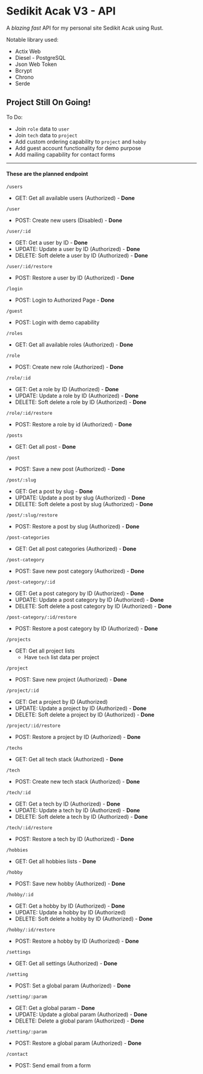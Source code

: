 
# Sedikit Acak V3 - API

A *blazing fast* API for my personal site Sedikit Acak using Rust.

Notable library used:

- Actix Web
- Diesel - PostgreSQL
- Json Web Token
- Bcrypt
- Chrono
- Serde

**Project Still On Going!**
---

To Do:
- Join `role` data to `user`
- Join `tech` data to `project`
- Add custom ordering capability to `project` and `hobby`
- Add guest account functionality for demo purpose
- Add mailing capability for contact forms

---

#### These are the planned endpoint

`/users`
- GET: Get all available users (Authorized) - **Done**

`/user`
- POST: Create new users (Disabled) - **Done**

`/user/:id`
- GET: Get a user by ID - **Done**
- UPDATE: Update a user by ID (Authorized) - **Done**
- DELETE: Soft delete a user by ID (Authorized) - **Done**

`/user/:id/restore`
- POST: Restore a user by ID (Authorized) - **Done**

`/login`
- POST: Login to Authorized Page - **Done**

`/guest`
- POST: Login with demo capability

`/roles`
- GET: Get all available roles (Authorized) - **Done**

`/role`
- POST: Create new role (Authorized) - **Done**

`/role/:id`
- GET: Get a role by ID (Authorized) - **Done**
- UPDATE: Update a role by ID  (Authorized) - **Done**
- DELETE: Soft delete a role by ID  (Authorized) - **Done**

`/role/:id/restore`
- POST: Restore a role by id (Authorized) - **Done**

`/posts`
- GET: Get all post - **Done**

`/post`
- POST: Save a new post (Authorized) - **Done**

`/post/:slug`
- GET: Get a post by slug - **Done**
- UPDATE: Update a post by slug  (Authorized) - **Done**
- DELETE: Soft delete a post by slug  (Authorized) - **Done**

`/post/:slug/restore`
- POST: Restore a post by slug (Authorized) - **Done**

`/post-categories`
- GET: Get all post categories (Authorized) - **Done**

`/post-category`
- POST: Save new post category (Authorized) - **Done**

`/post-category/:id`
- GET: Get a post category by ID  (Authorized) - **Done**
- UPDATE: Update a post category by ID  (Authorized) - **Done**
- DELETE: Soft delete a post category by ID  (Authorized) - **Done**

`/post-category/:id/restore`
- POST: Restore a post category by ID (Authorized) - **Done**

`/projects`
- GET: Get all project lists
    - Have `tech` list data per project

`/project`
- POST: Save new project (Authorized) - **Done**

`/project/:id`
- GET: Get a project by ID (Authorized)
- UPDATE: Update a project by ID  (Authorized) - **Done**
- DELETE: Soft delete a project by ID  (Authorized) - **Done**

`/project/:id/restore`
- POST: Restore a project by ID (Authorized) - **Done**

`/techs`
- GET: Get all tech stack (Authorized) - **Done**

`/tech`
- POST: Create new tech stack (Authorized) - **Done**

`/tech/:id`
- GET: Get a tech by ID (Authorized) - **Done**
- UPDATE: Update a tech by ID  (Authorized) - **Done**
- DELETE: Soft delete a tech by ID  (Authorized) - **Done**

`/tech/:id/restore`
- POST: Restore a tech by ID (Authorized) - **Done**

`/hobbies`
- GET: Get all hobbies lists - **Done**

`/hobby`
- POST: Save new hobby (Authorized) - **Done**

`/hobby/:id`
- GET: Get a hobby by ID (Authorized) - **Done**
- UPDATE: Update a hobby by ID  (Authorized)
- DELETE: Soft delete a hobby by ID  (Authorized) - **Done**

`/hobby/:id/restore`
- POST: Restore a hobby by ID (Authorized) - **Done**

`/settings`
- GET: Get all settings (Authorized) - **Done**

`/setting`
- POST: Set a global param  (Authorized) - **Done**

`/setting/:param`
- GET: Get a global param - **Done**
- UPDATE: Update a global param  (Authorized) - **Done**
- DELETE: Delete a global param  (Authorized) - **Done**

`/setting/:param`
- POST: Restore a global param (Authorized) - **Done**

`/contact`
- POST: Send email from a form